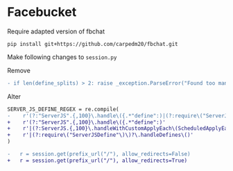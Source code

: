 # Facebucket 

Require adapted version of fbchat 

```
pip install git+https://github.com/carpedm20/fbchat.git
```

Make following changes to `session.py`

Remove 
```diff
- if len(define_splits) > 2: raise _exception.ParseError("Found too many ServerJSDefine", data=define_splits)
```

Alter 
```diff
SERVER_JS_DEFINE_REGEX = re.compile(
-    r'(?:"ServerJS".{,100}\.handle\({.*"define":)|(?:require\("ServerJSDefine"\)\)?\.handleDefines\()'
+    r'(?:"ServerJS".{,100}\.handle\({.*"define":)'
+    r'|(?:ServerJS.{,100}\.handleWithCustomApplyEach\(ScheduledApplyEach,{.*"define":)'
+    r'|(?:require\("ServerJSDefine"\)\)?\.handleDefines\()'
)

-   r = session.get(prefix_url("/"), allow_redirects=False)
+   r = session.get(prefix_url("/"), allow_redirects=True)
```
